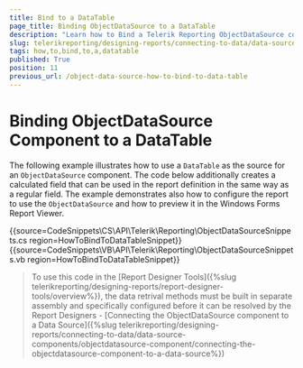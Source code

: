 ```yaml
---
title: Bind to a DataTable
page_title: Binding ObjectDataSource to a DataTable
description: "Learn how to Bind a Telerik Reporting ObjectDataSource component to a DataTable after creating it with code."
slug: telerikreporting/designing-reports/connecting-to-data/data-source-components/objectdatasource-component/how-to/how-to-bind-to-a-datatable
tags: how,to,bind,to,a,datatable
published: True
position: 11
previous_url: /object-data-source-how-to-bind-to-data-table
---
```


# Binding ObjectDataSource Component to a DataTable

The following example illustrates how to use a `DataTable` as the source for an `ObjectDataSource` component. The code below additionally creates a calculated field that can be used in the report definition in the same way as a regular field. The example demonstrates also how to configure the report to use the `ObjectDataSource` and how to preview it in the Windows Forms Report Viewer.

{{source=CodeSnippets\CS\API\Telerik\Reporting\ObjectDataSourceSnippets.cs region=HowToBindToDataTableSnippet}}
{{source=CodeSnippets\VB\API\Telerik\Reporting\ObjectDataSourceSnippets.vb region=HowToBindToDataTableSnippet}}

> To use this code in the [Report Designer Tools]({%slug telerikreporting/designing-reports/report-designer-tools/overview%}), the data retrival methods must be built in separate assembly and specifically configured before it can be resolved by the Report Designers - [Connecting the ObjectDataSource component to a Data Source]({%slug telerikreporting/designing-reports/connecting-to-data/data-source-components/objectdatasource-component/connecting-the-objectdatasource-component-to-a-data-source%})
